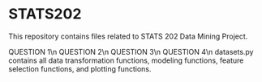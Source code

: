 # STATS202

This repository contains files related to STATS 202 Data Mining Project.

QUESTION 1\n
QUESTION 2\n
QUESTION 3\n
QUESTION 4\n
datasets.py contains all data transformation functions, modeling functions, feature selection functions, and plotting functions.
